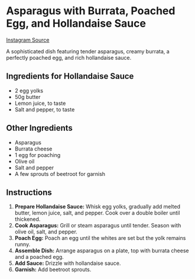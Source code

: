 # Asparagus with Burrata, Poached Egg, and Hollandaise Sauce

[Instagram Source](https://www.instagram.com/p/CqifPnooFf1/)

A sophisticated dish featuring tender asparagus, creamy burrata, a perfectly poached egg, and rich hollandaise sauce.

## Ingredients for Hollandaise Sauce

- 2 egg yolks
- 50g butter
- Lemon juice, to taste
- Salt and pepper, to taste

## Other Ingredients

- Asparagus
- Burrata cheese
- 1 egg for poaching
- Olive oil
- Salt and pepper
- A few sprouts of beetroot for garnish

## Instructions

1. **Prepare Hollandaise Sauce:** Whisk egg yolks, gradually add melted butter, lemon juice, salt, and pepper. Cook over a double boiler until thickened.
2. **Cook Asparagus:** Grill or steam asparagus until tender. Season with olive oil, salt, and pepper.
3. **Poach Egg:** Poach an egg until the whites are set but the yolk remains runny.
4. **Assemble Dish:** Arrange asparagus on a plate, top with burrata cheese and a poached egg.
5. **Add Sauce:** Drizzle with hollandaise sauce.
6. **Garnish:** Add beetroot sprouts.
